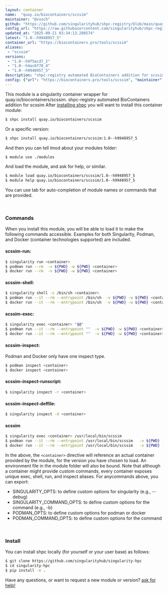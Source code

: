 ```yaml
---
layout: container
name:  "quay.io/biocontainers/scssim"
maintainer: "@vsoch"
github: "https://github.com/singularityhub/shpc-registry/blob/main/quay.io/biocontainers/scssim/container.yaml"
config_url: "https://raw.githubusercontent.com/singularityhub/shpc-registry/main/quay.io/biocontainers/scssim/container.yaml"
updated_at: "2025-09-21 03:34:13.288574"
latest: "1.0--h9948957_5"
container_url: "https://biocontainers.pro/tools/scssim"
aliases:
 - "scssim"
versions:
 - "1.0--h9f5acd7_2"
 - "1.0--h4ac6f70_4"
 - "1.0--h9948957_5"
description: "shpc-registry automated BioContainers addition for scssim"
config: {"url": "https://biocontainers.pro/tools/scssim", "maintainer": "@vsoch", "description": "shpc-registry automated BioContainers addition for scssim", "latest": {"1.0--h9948957_5": "sha256:5d0c06c84b2759ca99036b8059c5f7abc771beac3b53b983eab74f14c83bd4c6"}, "tags": {"1.0--h9f5acd7_2": "sha256:ff14c7240fbfdc8f92909dbd1c81fade8541da234a439c7e617fd6cd5b15ac3f", "1.0--h4ac6f70_4": "sha256:ae28eff2092279184943b9bbbf6640518410fecb89b09f0586735f79e1ae6c85", "1.0--h9948957_5": "sha256:5d0c06c84b2759ca99036b8059c5f7abc771beac3b53b983eab74f14c83bd4c6"}, "docker": "quay.io/biocontainers/scssim", "aliases": {"scssim": "/usr/local/bin/scssim"}}
---
```


This module is a singularity container wrapper for quay.io/biocontainers/scssim.
shpc-registry automated BioContainers addition for scssim
After [installing shpc](#install) you will want to install this container module:


```bash
$ shpc install quay.io/biocontainers/scssim
```

Or a specific version:

```bash
$ shpc install quay.io/biocontainers/scssim:1.0--h9948957_5
```

And then you can tell lmod about your modules folder:

```bash
$ module use ./modules
```

And load the module, and ask for help, or similar.

```bash
$ module load quay.io/biocontainers/scssim/1.0--h9948957_5
$ module help quay.io/biocontainers/scssim/1.0--h9948957_5
```

You can use tab for auto-completion of module names or commands that are provided.

<br>

### Commands

When you install this module, you will be able to load it to make the following commands accessible.
Examples for both Singularity, Podman, and Docker (container technologies supported) are included.

#### scssim-run:

```bash
$ singularity run <container>
$ podman run --rm  -v ${PWD} -w ${PWD} <container>
$ docker run --rm  -v ${PWD} -w ${PWD} <container>
```

#### scssim-shell:

```bash
$ singularity shell -s /bin/sh <container>
$ podman run --it --rm --entrypoint /bin/sh  -v ${PWD} -w ${PWD} <container>
$ docker run --it --rm --entrypoint /bin/sh  -v ${PWD} -w ${PWD} <container>
```

#### scssim-exec:

```bash
$ singularity exec <container> "$@"
$ podman run --it --rm --entrypoint ""  -v ${PWD} -w ${PWD} <container> "$@"
$ docker run --it --rm --entrypoint ""  -v ${PWD} -w ${PWD} <container> "$@"
```

#### scssim-inspect:

Podman and Docker only have one inspect type.

```bash
$ podman inspect <container>
$ docker inspect <container>
```

#### scssim-inspect-runscript:

```bash
$ singularity inspect -r <container>
```

#### scssim-inspect-deffile:

```bash
$ singularity inspect -d <container>
```


#### scssim

```bash
$ singularity exec <container> /usr/local/bin/scssim
$ podman run --it --rm --entrypoint /usr/local/bin/scssim   -v ${PWD} -w ${PWD} <container> -c " $@"
$ docker run --it --rm --entrypoint /usr/local/bin/scssim   -v ${PWD} -w ${PWD} <container> -c " $@"
```



In the above, the `<container>` directive will reference an actual container provided
by the module, for the version you have chosen to load. An environment file in the
module folder will also be bound. Note that although a container
might provide custom commands, every container exposes unique exec, shell, run, and
inspect aliases. For anycommands above, you can export:

 - SINGULARITY_OPTS: to define custom options for singularity (e.g., --debug)
 - SINGULARITY_COMMAND_OPTS: to define custom options for the command (e.g., -b)
 - PODMAN_OPTS: to define custom options for podman or docker
 - PODMAN_COMMAND_OPTS: to define custom options for the command

<br>

### Install

You can install shpc locally (for yourself or your user base) as follows:

```bash
$ git clone https://github.com/singularityhub/singularity-hpc
$ cd singularity-hpc
$ pip install -e .
```

Have any questions, or want to request a new module or version? [ask for help!](https://github.com/singularityhub/singularity-hpc/issues)